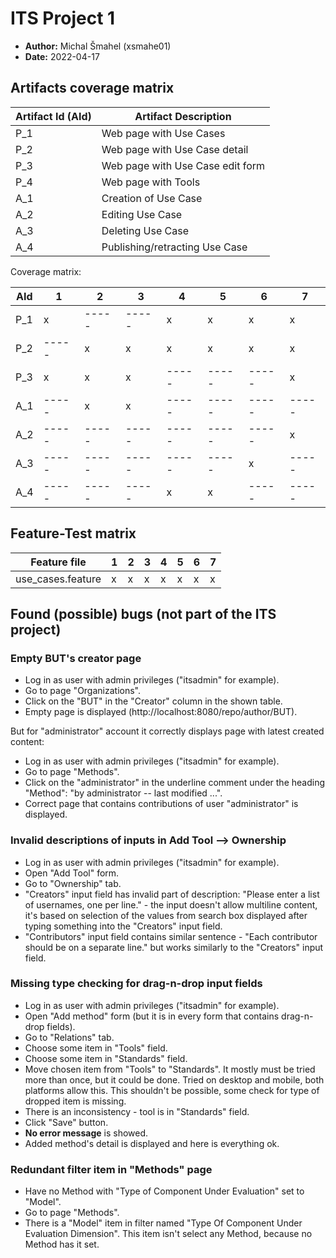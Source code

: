 # ITS Project 1

- **Author:** Michal Šmahel (xsmahe01)
- **Date:** 2022-04-17

## Artifacts coverage matrix

| Artifact Id (AId) | Artifact Description             |
|-------------------|----------------------------------|
| P\_1              | Web page with Use Cases          |
| P\_2              | Web page with Use Case detail    |
| P\_3              | Web page with Use Case edit form |
| P\_4              | Web page with Tools              |
| A\_1              | Creation of Use Case             |
| A\_2              | Editing Use Case                 |
| A\_3              | Deleting Use Case                |
| A\_4              | Publishing/retracting Use Case   |

Coverage matrix:

| AId  | 1     | 2     | 3     | 4     | 5     | 6     | 7     |
|------|-------|-------|-------|-------|-------|-------|-------|
| P\_1 | x     | ----- | ----- | x     | x     | x     | x     |
| P\_2 | ----- | x     | x     | x     | x     | x     | x     |
| P\_3 | x     | x     | x     | ----- | ----- | ----- | x     |
| A\_1 | ----- | x     | x     | ----- | ----- | ----- | ----- |
| A\_2 | ----- | ----- | ----- | ----- | ----- | ----- | x     |
| A\_3 | ----- | ----- | ----- | ----- | ----- | x     | ----- |
| A\_4 | ----- | ----- | ----- | x     | x     | ----- | ----- |


## Feature-Test matrix

| Feature file      | 1   | 2   | 3   | 4   | 5   | 6   | 7   |
|-------------------|-----|-----|-----|-----|-----|-----|-----|
| use_cases.feature | x   | x   | x   | x   | x   | x   | x   |


## Found (possible) bugs (not part of the ITS project)

### Empty BUT's creator page

- Log in as user with admin privileges ("itsadmin" for example).
- Go to page "Organizations".
- Click on the "BUT" in the "Creator" column in the shown table.
- Empty page is displayed (http://localhost:8080/repo/author/BUT).

But for "administrator" account it correctly displays page with latest created content:

- Log in as user with admin privileges ("itsadmin" for example).
- Go to page "Methods".
- Click on the "administrator" in the underline comment under the heading "Method":
"by administrator -- last modified ...".
- Correct page that contains contributions of user "administrator" is displayed.

### Invalid descriptions of inputs in Add Tool --> Ownership

- Log in as user with admin privileges ("itsadmin" for example).
- Open "Add Tool" form.
- Go to "Ownership" tab.
- "Creators" input field has invalid part of description: "Please enter a list of usernames,
one per line." - the input doesn't allow multiline content, it's based on selection
of the values from search box displayed after typing something into the "Creators" input field.
- "Contributors" input field contains similar sentence - "Each contributor should be on
a separate line." but works similarly to the "Creators" input field.

### Missing type checking for drag-n-drop input fields

- Log in as user with admin privileges ("itsadmin" for example).
- Open "Add method" form (but it is in every form that contains drag-n-drop fields).
- Go to "Relations" tab.
- Choose some item in "Tools" field.
- Choose some item in "Standards" field.
- Move chosen item from "Tools" to "Standards". It mostly must be tried more than once, but
it could be done. Tried on desktop and mobile, both platforms allow this. This shouldn't be
possible, some check for type of dropped item is missing.
- There is an inconsistency - tool is in "Standards" field.
- Click "Save" button.
- **No error message** is showed.
- Added method's detail is displayed and here is everything ok.

### Redundant filter item in "Methods" page

- Have no Method with "Type of Component Under Evaluation" set to "Model".
- Go to page "Methods".
- There is a "Model" item in filter named "Type Of Component Under Evaluation Dimension".
This item isn't select any Method, because no Method has it set.
